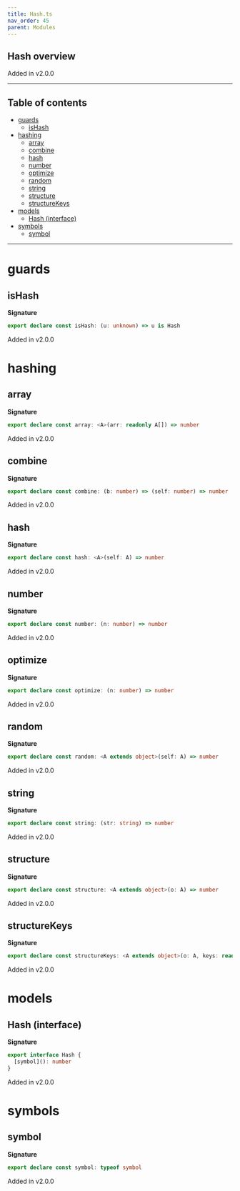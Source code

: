 ```yaml
---
title: Hash.ts
nav_order: 45
parent: Modules
---
```


## Hash overview

Added in v2.0.0

---

<h2 class="text-delta">Table of contents</h2>

- [guards](#guards)
  - [isHash](#ishash)
- [hashing](#hashing)
  - [array](#array)
  - [combine](#combine)
  - [hash](#hash)
  - [number](#number)
  - [optimize](#optimize)
  - [random](#random)
  - [string](#string)
  - [structure](#structure)
  - [structureKeys](#structurekeys)
- [models](#models)
  - [Hash (interface)](#hash-interface)
- [symbols](#symbols)
  - [symbol](#symbol)

---

# guards

## isHash

**Signature**

```ts
export declare const isHash: (u: unknown) => u is Hash
```

Added in v2.0.0

# hashing

## array

**Signature**

```ts
export declare const array: <A>(arr: readonly A[]) => number
```

Added in v2.0.0

## combine

**Signature**

```ts
export declare const combine: (b: number) => (self: number) => number
```

Added in v2.0.0

## hash

**Signature**

```ts
export declare const hash: <A>(self: A) => number
```

Added in v2.0.0

## number

**Signature**

```ts
export declare const number: (n: number) => number
```

Added in v2.0.0

## optimize

**Signature**

```ts
export declare const optimize: (n: number) => number
```

Added in v2.0.0

## random

**Signature**

```ts
export declare const random: <A extends object>(self: A) => number
```

Added in v2.0.0

## string

**Signature**

```ts
export declare const string: (str: string) => number
```

Added in v2.0.0

## structure

**Signature**

```ts
export declare const structure: <A extends object>(o: A) => number
```

Added in v2.0.0

## structureKeys

**Signature**

```ts
export declare const structureKeys: <A extends object>(o: A, keys: readonly (keyof A)[]) => number
```

Added in v2.0.0

# models

## Hash (interface)

**Signature**

```ts
export interface Hash {
  [symbol](): number
}
```

Added in v2.0.0

# symbols

## symbol

**Signature**

```ts
export declare const symbol: typeof symbol
```

Added in v2.0.0
